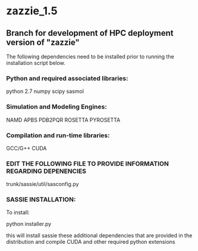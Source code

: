 # zazzie_1.5

## Branch for development of HPC deployment version of "zazzie" 

The following dependencies need to be installed prior to running the
installation script below.

### Python and required associated libraries:

python 2.7
numpy
scipy
sasmol

### Simulation and Modeling Engines:

NAMD
APBS
PDB2PQR
ROSETTA
PYROSETTA

### Compilation and run-time libraries:

GCC/G++
CUDA 

### EDIT THE FOLLOWING FILE TO PROVIDE INFORMATION REGARDING DEPENENCIES

trunk/sassie/util/sasconfig.py


### SASSIE INSTALLATION:

To install:

python installer.py

this will install sassie these additional dependencies that are provided in the distribution and compile CUDA and other required python extensions

